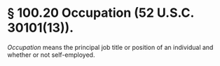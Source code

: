 # § 100.20   Occupation (52 U.S.C. 30101(13)).

*Occupation* means the principal job title or position of an individual and whether or not self-employed.




